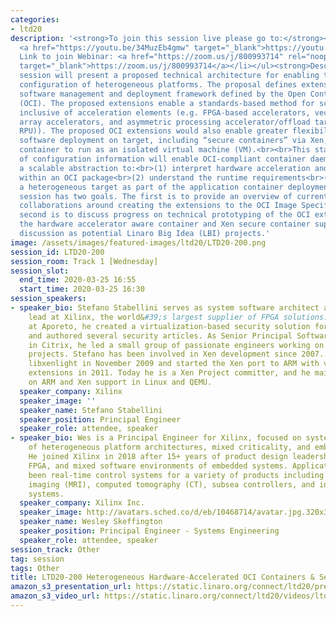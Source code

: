 ```yaml
---
categories:
- ltd20
description: '<strong>To join this session live please go to:</strong><br><ul><li>YouTube:
  <a href="https://youtu.be/34MuzEb4gmw" target="_blank">https://youtu.be/34MuzEb4gmw</a></li><li>Zoom:
  Link to join Webinar: <a href="https://zoom.us/j/800993714" rel="noopener noreferrer"
  target="_blank">https://zoom.us/j/800993714</a></li></ul><strong>Description:&nbsp;</strong><br><br>This
  session will present a proposed technical architecture for enabling the dynamic
  configuration of heterogeneous platforms. The proposal defines extensions to the
  software management and deployment framework defined by the Open Container Initiative
  (OCI). The proposed extensions enable a standards-based method for scalable configuration
  inclusive of acceleration elements (e.g. FPGA-based accelerators, vector processor
  array accelerators, and asymmetric processing accelerator/offload targets (DSP,
  RPU)). The proposed OCI extensions would also enable greater flexibility in runtime
  software deployment on target, including “secure containers” via Xen, allowing each
  container to run as an isolated virtual machine (VM).<br><br>This standardization
  of configuration information will enable OCI-compliant container daemons to have
  a scalable abstraction to:<br>(1) interpret hardware acceleration and VM components
  within an OCI package<br>(2) understand the runtime requirements<br>(3) configure
  a heterogeneous target as part of the application container deployment process<br><br>The
  session has two goals. The first is to provide an overview of current proposal and
  collaborations around creating the extensions to the OCI Image Specification. The
  second is to discuss progress on technical prototyping of the OCI extensions. Both
  the hardware accelerator aware container and Xen secure container support are under
  discussion as potential Linaro Big Idea (LBI) projects.'
image: /assets/images/featured-images/ltd20/LTD20-200.png
session_id: LTD20-200
session_room: Track 1 [Wednesday]
session_slot:
  end_time: 2020-03-25 16:55
  start_time: 2020-03-25 16:30
session_speakers:
- speaker_bio: Stefano Stabellini serves as system software architect and virtualization
    lead at Xilinx, the world&#39;s largest supplier of FPGA solutions. Previously,
    at Aporeto, he created a virtualization-based security solution for containers
    and authored several security articles. As Senior Principal Software Engineer
    in Citrix, he led a small group of passionate engineers working on Open Source
    projects. Stefano has been involved in Xen development since 2007. He created
    libxenlight in November 2009 and started the Xen port to ARM with virtualization
    extensions in 2011. Today he is a Xen Project committer, and he maintains Xen
    on ARM and Xen support in Linux and QEMU.
  speaker_company: Xilinx
  speaker_image: ''
  speaker_name: Stefano Stabellini
  speaker_position: Principal Engineer
  speaker_role: attendee, speaker
- speaker_bio: Wes is a Principal Engineer for Xilinx, focused on systems engineering
    of heterogeneous platform architectures, mixed criticality, and embedded design.
    He joined Xilinx in 2018 after 15+ years of product design leadership in hardware,
    FPGA, and mixed software environments of embedded systems. Application focus has
    been real-time control systems for a variety of products including magnetic resonance
    imaging (MRI), computed tomography (CT), subsea controllers, and industrial control
    systems.
  speaker_company: Xilinx Inc.
  speaker_image: http://avatars.sched.co/d/eb/10468714/avatar.jpg.320x320px.jpg?64e
  speaker_name: Wesley Skeffington
  speaker_position: Principal Engineer - Systems Engineering
  speaker_role: attendee, speaker
session_track: Other
tag: session
tags: Other
title: LTD20-200 Heterogeneous Hardware-Accelerated OCI Containers & Secure OCI Containers
amazon_s3_presentation_url: https://static.linaro.org/connect/ltd20/presentations/LTD20-200-0.pdf
amazon_s3_video_url: https://static.linaro.org/connect/ltd20/videos/ltd20-200.mp4
---
```

